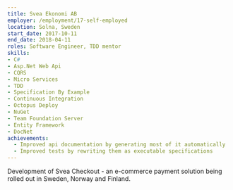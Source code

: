 ```yaml
--- 
title: Svea Ekonomi AB
employer: /employment/17-self-employed
location: Solna, Sweden
start_date: 2017-10-11
end_date: 2018-04-11
roles: Software Engineer, TDD mentor
skills: 
- C#
- Asp.Net Web Api
- CQRS
- Micro Services
- TDD
- Specification By Example
- Continuous Integration
- Octopus Deploy
- NuGet
- Team Foundation Server
- Entity Framework
- DocNet
achievements:
  - Improved api documentation by generating most of it automatically
  - Improved tests by rewriting them as executable specifications  
--- 
```

Development of Svea Checkout - an e-commerce payment solution being rolled out in Sweden, Norway and Finland.